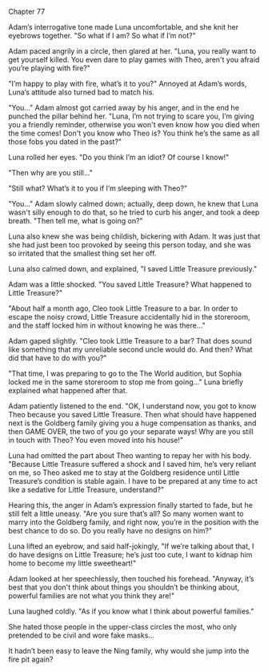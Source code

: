 Chapter 77

Adam’s interrogative tone made Luna uncomfortable, and she knit her eyebrows together. "So what if I am? So what if I’m not?"


Adam paced angrily in a circle, then glared at her. "Luna, you really want to get yourself killed. You even dare to play games with Theo, aren't you afraid you’re playing with fire?"


"I’m happy to play with fire, what’s it to you?" Annoyed at Adam’s words, Luna’s attitude also turned bad to match his.


"You…" Adam almost got carried away by his anger, and in the end he punched the pillar behind her. "Luna, I’m not trying to scare you, I’m giving you a friendly reminder, otherwise you won't even know how you died when the time comes! Don't you know who Theo is? You think he’s the same as all those fobs you dated in the past?"


Luna rolled her eyes. "Do you think I’m an idiot? Of course I know!"


"Then why are you still…"


"Still what? What’s it to you if I’m sleeping with Theo?"


"You…" Adam slowly calmed down; actually, deep down, he knew that Luna wasn't silly enough to do that, so he tried to curb his anger, and took a deep breath. "Then tell me, what is going on?"


Luna also knew she was being childish, bickering with Adam. It was just that she had just been too provoked by seeing this person today, and she was so irritated that the smallest thing set her off.


Luna also calmed down, and explained, "I saved Little Treasure previously."


Adam was a little shocked. "You saved Little Treasure? What happened to Little Treasure?"


"About half a month ago, Cleo took Little Treasure to a bar. In order to escape the noisy crowd, Little Treasure accidentally hid in the storeroom, and the staff locked him in without knowing he was there…"


Adam gaped slightly. "Cleo took Little Treasure to a bar? That does sound like something that my unreliable second uncle would do. And then? What did that have to do with you?"


"That time, I was preparing to go to the The World audition, but Sophia locked me in the same storeroom to stop me from going…" Luna briefly explained what happened after that.


Adam patiently listened to the end. "OK, I understand now, you got to know Theo because you saved Little Treasure. Then what should have happened next is the Goldberg family giving you a huge compensation as thanks, and then GAME OVER, the two of you go your separate ways! Why are you still in touch with Theo? You even moved into his house!"


Luna had omitted the part about Theo wanting to repay her with his body. "Because Little Treasure suffered a shock and I saved him, he’s very reliant on me, so Theo asked me to stay at the Goldberg residence until Little Treasure’s condition is stable again. I have to be prepared at any time to act like a sedative for Little Treasure, understand?"


Hearing this, the anger in Adam’s expression finally started to fade, but he still felt a little uneasy. "Are you sure that’s all? So many women want to marry into the Goldberg family, and right now, you’re in the position with the best chance to do so. Do you really have no designs on him?"


Luna lifted an eyebrow, and said half-jokingly, "If we’re talking about that, I do have designs on Little Treasure; he’s just too cute, I want to kidnap him home to become my little sweetheart!"


Adam looked at her speechlessly, then touched his forehead. "Anyway, it’s best that you don't think about things you shouldn’t be thinking about, powerful families are not what you think they are!"


Luna laughed coldly. "As if you know what I think about powerful families."


She hated those people in the upper-class circles the most, who only pretended to be civil and wore fake masks…


It hadn’t been easy to leave the Ning family, why would she jump into the fire pit again?

